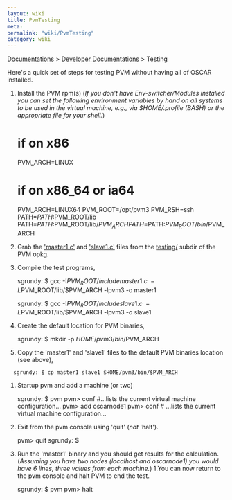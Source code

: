 ```yaml
---
layout: wiki
title: PvmTesting
meta: 
permalink: "wiki/PvmTesting"
category: wiki
---
```

<!-- Name: PvmTesting -->
<!-- Version: 2 -->
<!-- Author: bli -->
[Documentations](Document) > [Developer Documentations](DevelDocs) > Testing

Here's a quick set of steps for testing PVM without having all of OSCAR installed.

 1. Install the PVM rpm(s) (_If you don't have Env-switcher/Modules installed you can set the following environment variables by hand on all systems to be used in the virtual machine, e.g., via $HOME/.profile (BASH) or the appropriate file for your shell._)

    # if on x86
       PVM_ARCH=LINUX
    # if on x86_64 or ia64
       PVM_ARCH=LINUX64
    PVM_ROOT=/opt/pvm3
    PVM_RSH=ssh
    PATH=$PATH:$PVM_ROOT/lib
    PATH=$PATH:$PVM_ROOT/lib/$PVM_ARCH
    PATH=$PATH:$PVM_ROOT/bin/$PVM_ARCH
 1. Grab the ['master1.c'](http://svn.oscar.openclustergroup.org/svn/oscar/trunk/packages/pvm/testing/master1.c) and ['slave1.c'](http://svn.oscar.openclustergroup.org/svn/oscar/trunk/packages/pvm/testing/slave1.c) files from the [testing/](http://svn.oscar.openclustergroup.org/svn/oscar/trunk/packages/pvm/testing) subdir of the PVM opkg.
 1. Compile the test programs,

      sgrundy: $ gcc -I$PVM_ROOT/include  master1.c \
                     -L$PVM_ROOT/lib/$PVM_ARCH -lpvm3 -o master1
    
      sgrundy: $ gcc -I$PVM_ROOT/include  slave1.c \
                     -L$PVM_ROOT/lib/$PVM_ARCH -lpvm3 -o slave1
  1. Create the default location for PVM binaries,

      sgrundy: $ mkdir -p $HOME/pvm3/bin/$PVM_ARCH
  1. Copy the 'master1' and 'slave1' files to the default PVM binaries location (see above),
```           
  sgrundy: $ cp master1 slave1 $HOME/pvm3/bin/$PVM_ARCH
```
  1. Startup pvm and add a machine (or two)

      sgrundy: $ pvm
      pvm> conf
           #...lists the current virtual machine configuration...
      pvm> add oscarnode1
      pvm> conf
           # ...lists the current virtual machine configuration...
 1. Exit from the pvm console using 'quit' (*not* 'halt').

       pvm> quit
       sgrundy: $
 1. Run the 'master1' binary and you should get results for the calculation. (_Assuming you have two nodes (localhost and oscarnode1) you would have 6 lines, three values from each machine._)
 1.You can now return to the pvm console and halt PVM to end the test.

      sgrundy: $ pvm
      pvm> halt


